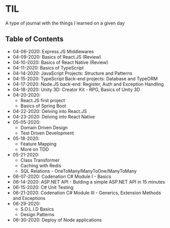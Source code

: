 # TIL

A type of journal with the things I learned on a given day

## Table of Contents

- 04-06-2020: Express.JS Middlewares
- 04-09-2020: Basics of React.JS (Review)
- 04-10-2020: Basics of React Native (Review)
- 04-11-2020: Basics of TypeScript
- 04-14-2020: JavaScript Projects: Structure and Patterns
- 04-15-2020: TypeScript Back-end projects: Database and TypeORM
- 04-17-2020: Node.JS back-end: Register, Auth and Exception Handling
- 04-18-2020: Unity 3D: Creator Kit - RPG, Basics of Unity 3D
- 04-20-2020:
  - React.JS first project
  - Basics of Spring Boot
- 04-22-2020: Delving into React.JS
- 04-23-2020: Delving into React Native
- 05-05-2020:
  - Domain Driven Design
  - Test Driven Development
- 05-18-2020:
  - Feature Mapping
  - More on TDD
- 05-21-2020:
  - Class Transformer
  - Caching with Redis
  - SQL Relations - OneToMany/ManyToOne/ManyToMany
- 06-07-2020: Codenation C# Module I - Basics
- 06-14-2020: ASP.NET API - Bulding a simple ASP.NET API in 15 minutes
- 06-15-2020: C# Unit Testing
- 06-21-2020: Codenation C# Module III - Generics, Extension Methods and Exceptions
- 06-29-2020:
  - S.O.L.I.D Basics
  - Design Patterns
- 06-30-2020: Deploy of Node applications
